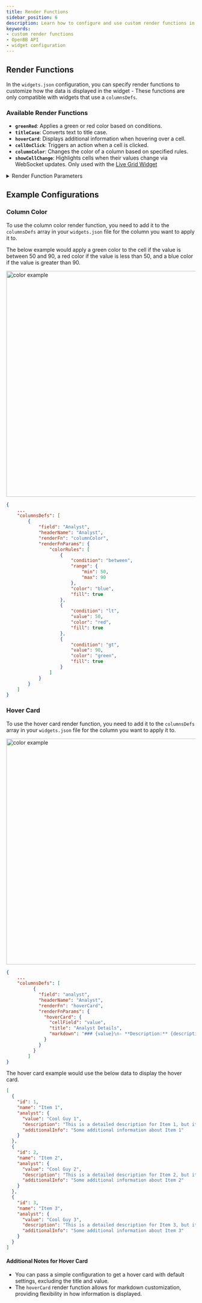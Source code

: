 ```yaml
---
title: Render Functions
sidebar_position: 6
description: Learn how to configure and use custom render functions in OpenBB Workspace.
keywords:
- custom render functions
- OpenBB API
- widget configuration
---
```


## Render Functions

In the `widgets.json` configuration, you can specify render functions to customize how the data is displayed in the widget - These functions are only compatible with widgets that use a `columnsDefs`.

### Available Render Functions

- **`greenRed`**: Applies a green or red color based on conditions.
- **`titleCase`**: Converts text to title case.
- **`hoverCard`**: Displays additional information when hovering over a cell.
- **`cellOnClick`**: Triggers an action when a cell is clicked.
- **`columnColor`**: Changes the color of a column based on specified rules.
- **`showCellChange`**: Highlights cells when their values change via WebSocket updates. Only used with the [Live Grid Widget](/content/workspace/custom-backend/widgets/live_grid.md)

<details>
<summary mdxType="summary">Render Function Parameters</summary>

**actionType**  
_Type:_ `string`  
Specifies the action type for the render function.  
_Possible values:_ `"groupBy"`  
_Used with:_ `cellOnClick` render function

**colorValueKey**  
_Type:_ `string`  
Specifies which field to use for determining the color when showing cell changes.  
_Used with:_ `showCellChange` render function  
_Example:_ `"change"`

**hoverCardData**  
_Type:_ `array of strings`  
Specifies columns to show in the hover card.  
_Used with:_ `hoverCard` render function

**colorRules**  
_Type:_ `array of objects`  
An array of rules for conditional coloring.  
_Used with:_ `columnColor` render function

Each rule can include:

- **condition**  
  _Type:_ `string`  
  The condition for applying the color.  
  _Options:_ `"eq"`, `"ne"`, `"gt"`, `"lt"`, `"gte"`, `"lte"`, `"between"`

- **value**  
  _Type:_ `number`  
  The value for the condition.

- **range**  
  _Type:_ `object`  
  An object specifying `min` and `max` values for the condition.

- **color**  
  _Type:_ `string`  
  The color to apply, specified as a hex code or `"green"`, `"red"`, `"blue"`.

- **fill**  
  _Type:_ `boolean`  
  Indicates if the color should fill the cell.

</details>

## Example Configurations

### Column Color

To use the column color render function, you need to add it to the `columnsDefs` array in your `widgets.json` file for the column you want to apply it to.

The below example would apply a green color to the cell if the value is between 50 and 90, a red color if the value is less than 50, and a blue color if the value is greater than 90.

<div style={{display: 'flex', justifyContent: 'center'}}>
  <img className="pro-border-gradient" width="600" alt="color example" src="https://openbb-assets.s3.us-east-1.amazonaws.com/docs/pro/color.png" />
</div>

```json
{
    ...
    "columnsDefs": [
        {
            "field": "Analyst",
            "headerName": "Analyst",
            "renderFn": "columnColor",
            "renderFnParams": {
                "colorRules": [
                    {
                        "condition": "between",
                        "range": {
                            "min": 50,
                            "max": 90
                        },
                        "color": "blue",
                        "fill": true
                    },
                    {
                        "condition": "lt",
                        "value": 50,
                        "color": "red",
                        "fill": true
                    },
                    {
                        "condition": "gt",
                        "value": 90,
                        "color": "green",
                        "fill": true
                    }
                ]
            }
        }
    ]
}
```

### Hover Card

To use the hover card render function, you need to add it to the `columnsDefs` array in your `widgets.json` file for the column you want to apply it to.

<div style={{display: 'flex', justifyContent: 'center'}}>
  <img className="pro-border-gradient" width="600" alt="color example" src="https://openbb-assets.s3.us-east-1.amazonaws.com/docs/pro/hover+data.png" />
</div>

```json
{
    ...
    "columnsDefs": [
          {
            "field": "analyst",
            "headerName": "Analyst",
            "renderFn": "hoverCard",
            "renderFnParams": {
              "hoverCard": {
                "cellField": "value",
                "title": "Analyst Details",
                "markdown": "### {value}\n- **Description:** {description}\n- **Additional Info:** {additionalInfo}"
              }
            }
          }
        ]
}
```

The hover card example would use the below data to display the hover card.

```json
[
  {
    "id": 1,
    "name": "Item 1",
    "analyst": {
      "value": "Cool Guy 1",
      "description": "This is a detailed description for Item 1, but it's not as long as the others",
      "additionalInfo": "Some additional information about Item 1"
    }
  },
  {
    "id": 2,
    "name": "Item 2",
    "analyst": {
      "value": "Cool Guy 2",
      "description": "This is a detailed description for Item 2, but it's a bit longer than the first one",
      "additionalInfo": "Some additional information about Item 2"
    }
  },
  {
    "id": 3,
    "name": "Item 3",
    "analyst": {
      "value": "Cool Guy 3",
      "description": "This is a detailed description for Item 3, but it's the longest one yet and it's still going",
      "additionalInfo": "Some additional information about Item 3"
    }
  }
]
```

#### Additional Notes for Hover Card

- You can pass a simple configuration to get a hover card with default settings, excluding the title and value.
- The `hoverCard` render function allows for markdown customization, providing flexibility in how information is displayed.